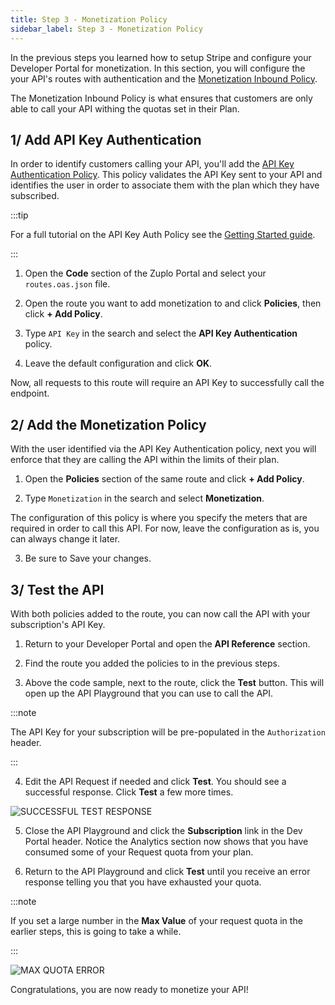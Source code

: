```yaml
---
title: Step 3 - Monetization Policy
sidebar_label: Step 3 - Monetization Policy
---
```


In the previous steps you learned how to setup Stripe and configure your
Developer Portal for monetization. In this section, you will configure the your
API's routes with authentication and the
[Monetization Inbound Policy](/docs/policies/monetization-inbound).

The Monetization Inbound Policy is what ensures that customers are only able to
call your API withing the quotas set in their Plan.

## 1/ Add API Key Authentication

In order to identify customers calling your API, you'll add the
[API Key Authentication Policy](/docs/policies/api-key-inbound). This policy
validates the API Key sent to your API and identifies the user in order to
associate them with the plan which they have subscribed.

:::tip

For a full tutorial on the API Key Auth Policy see the
[Getting Started guide](/docs/articles/step-2-add-api-key-auth).

:::

1. Open the **Code** section of the Zuplo Portal and select your
   `routes.oas.json` file.

2. Open the route you want to add monetization to and click **Policies**, then
   click **+ Add Policy**.

3. Type `API Key` in the search and select the **API Key Authentication**
   policy.

4. Leave the default configuration and click **OK**.

Now, all requests to this route will require an API Key to successfully call the
endpoint.

## 2/ Add the Monetization Policy

With the user identified via the API Key Authentication policy, next you will
enforce that they are calling the API within the limits of their plan.

1. Open the **Policies** section of the same route and click **+ Add Policy**.

2. Type `Monetization` in the search and select **Monetization**.

The configuration of this policy is where you specify the meters that are
required in order to call this API. For now, leave the configuration as is, you
can always change it later.

3. Be sure to Save your changes.

## 3/ Test the API

With both policies added to the route, you can now call the API with your
subscription's API Key.

1. Return to your Developer Portal and open the **API Reference** section.

2. Find the route you added the policies to in the previous steps.

3. Above the code sample, next to the route, click the **Test** button. This
   will open up the API Playground that you can use to call the API.

:::note

The API Key for your subscription will be pre-populated in the `Authorization`
header.

:::

4. Edit the API Request if needed and click **Test**. You should see a
   successful response. Click **Test** a few more times.

![SUCCESSFUL TEST RESPONSE](https://example.com)

5. Close the API Playground and click the **Subscription** link in the Dev
   Portal header. Notice the Analytics section now shows that you have consumed
   some of your Request quota from your plan.

6. Return to the API Playground and click **Test** until you receive an error
   response telling you that you have exhausted your quota.

:::note

If you set a large number in the **Max Value** of your request quota in the
earlier steps, this is going to take a while.

:::

![MAX QUOTA ERROR](https://example.com)

Congratulations, you are now ready to monetize your API!
